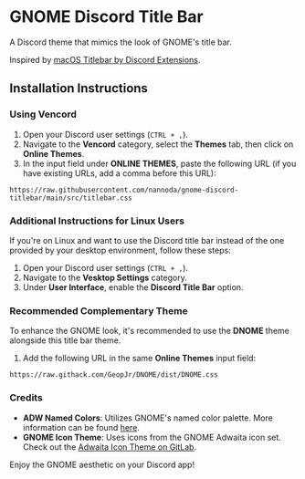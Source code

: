 # GNOME Discord Title Bar

A Discord theme that mimics the look of GNOME's title bar.

Inspired by [macOS Titlebar by Discord Extensions](https://github.com/discord-extensions/macos-titlebar).

## Installation Instructions

### Using Vencord

1. Open your Discord user settings (`CTRL + ,`).
2. Navigate to the **Vencord** category, select the **Themes** tab, then click on **Online Themes**.
3. In the input field under **ONLINE THEMES**, paste the following URL (if you have existing URLs, add a comma before this URL):

```
https://raw.githubusercontent.com/nannoda/gnome-discord-titlebar/main/src/titlebar.css
```

### Additional Instructions for Linux Users

If you're on Linux and want to use the Discord title bar instead of the one provided by your desktop environment, follow these steps:

1. Open your Discord user settings (`CTRL + ,`).
2. Navigate to the **Vesktop Settings** category. 
3. Under **User Interface**, enable the **Discord Title Bar** option.

### Recommended Complementary Theme

To enhance the GNOME look, it's recommended to use the **DNOME** theme alongside this title bar theme. 

1. Add the following URL in the same **Online Themes** input field:

```
https://raw.githack.com/GeopJr/DNOME/dist/DNOME.css
```


### Credits

- **ADW Named Colors**: Utilizes GNOME's named color palette. More information can be found [here](https://gnome.pages.gitlab.gnome.org/libadwaita/doc/1.5/named-colors.html).
- **GNOME Icon Theme**: Uses icons from the GNOME Adwaita icon set. Check out the [Adwaita Icon Theme on GitLab](https://gitlab.gnome.org/GNOME/adwaita-icon-theme).

Enjoy the GNOME aesthetic on your Discord app!